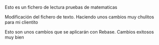 Esto es un fichero de lectura pruebas de matematicas

Modificación del fichero de texto. Haciendo unos cambios muy chulitos para mi clientito

Esto son unos cambios que se aplicarán con Rebase. Cambios exitosos muy bien
